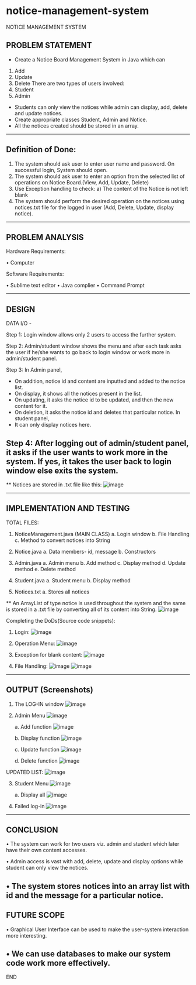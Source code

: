# notice-management-system

NOTICE MANAGEMENT SYSTEM

## PROBLEM STATEMENT

-	Create a Notice Board Management System in Java which can 
1.	Add
2.	Update
3.	Delete
There are two types of users involved: 
1.	Student 
2.	Admin 
-	Students can only view the notices while admin can display, add, delete and update notices. 
-	Create appropriate classes Student, Admin and Notice.
-	All the notices created should be stored in an array.

--------------------------------------------------------------------------------------------------------------------------------------

## Definition of Done:

1.	The system should ask user to enter user name and password. On successful login, System should open.
2.	The system should ask user to enter an option from the selected list of operations on Notice Board.(View, Add, Update, Delete)
3.	Use Exception handling to check:
			a) The content of the Notice is not left blank
4.	The system should perform the desired operation on the notices using notices.txt file for the logged in user (Add, Delete, Update, display notice).

--------------------------------------------------------------------------------------------------------------------------------------

## PROBLEM ANALYSIS

Hardware Requirements:

•	Computer

Software Requirements:

•	Sublime text editor
•	Java complier
•	Command Prompt

--------------------------------------------------------------------------------------------------------------------------------------

## DESIGN

DATA I/O -

Step 1:
Login window allows only 2 users to access the further system.

Step 2:
Admin/student window shows the menu and after each task asks the user if he/she wants to go back to login window or work more in admin/student panel.

Step 3: 
In Admin panel,
-	On addition, notice id and content are inputted and added to the notice list.
-	On display, it shows all the notices present in the list.
-	On updating, it asks the notice id to be updated, and then the new content for it.
-	On deletion, it asks the notice id and deletes that particular notice.
In student panel, 
-	It can only display notices here.

Step 4:
After logging out of admin/student panel, it asks if the user wants to work more in the system. If yes, it takes the user back to login window else exits the system.
--------------------------------------------------------------------------------------------------------------------------------------

** Notices are stored in .txt file like this: 
![image](https://user-images.githubusercontent.com/91591831/211331736-0fcfdd8f-13ee-4883-89a5-95e43af8b431.png)


--------------------------------------------------------------------------------------------------------------------------------------

## IMPLEMENTATION AND TESTING

TOTAL FILES:
1.	NoticeManagement.java (MAIN CLASS)
  a.	Login window
  b.	File Handling
  c.	Method to convert notices into String

2.	Notice.java
  a.	Data members- id, message
  b.	Constructors

3.	Admin.java
  a.	Admin menu
  b.	Add method 
  c.	Display method
  d.	Update method
  e.	Delete method

4.	Student.java
  a.	Student menu
  b.	Display method

5.	Notices.txt
  a.	Stores all notices

** An ArrayList of type notice is used throughout the system and the same is stored in a .txt file by converting all of its content into String.
 ![image](https://user-images.githubusercontent.com/91591831/211332366-e87c023a-74d4-4c37-bca9-22e954edf017.png)


Completing the DoDs(Source code snippets):

1.	Login:
 	![image](https://user-images.githubusercontent.com/91591831/211332477-7530c44a-d5c0-4872-ac8a-338e9c425332.png)

2.	Operation Menu:
 	![image](https://user-images.githubusercontent.com/91591831/211332511-96d06742-15f5-4840-8e38-363cc89dcb4f.png)

3.	Exception for blank content:
 	![image](https://user-images.githubusercontent.com/91591831/211332627-407133ff-15cf-4369-94f0-d82bd275910f.png) 

4.	File Handling:
  	![image](https://user-images.githubusercontent.com/91591831/211332667-e0fb13a0-4b26-4c2f-86c7-5e556bffa05c.png)
	![image](https://user-images.githubusercontent.com/91591831/211332692-44959dc5-f2ca-4f4f-9b01-559da3b8afed.png)
	
--------------------------------------------------------------------------------------------------------------------------------------
## OUTPUT (Screenshots)
1.	The LOG-IN window
 ![image](https://user-images.githubusercontent.com/91591831/211333513-f286f0db-6dad-4b91-9787-0deb15aa9f66.png)

2.	Admin Menu
	![image](https://user-images.githubusercontent.com/91591831/211333472-3a026d73-e67c-4396-88c3-adddcdaa1884.png)

	a.	Add function
	![image](https://user-images.githubusercontent.com/91591831/211333439-ac248756-52a2-4451-a472-27b0ea025b51.png)

	b.	Display function
	![image](https://user-images.githubusercontent.com/91591831/211333417-9a6c5262-aa06-46c0-bc88-51f05af775d2.png)

	c.	Update function
	![image](https://user-images.githubusercontent.com/91591831/211333398-6abed4ff-2f6c-44ab-ac48-5b16c2ec0c15.png)

	d.	Delete function
 	![image](https://user-images.githubusercontent.com/91591831/211333354-33522a9a-d503-4b19-b1ae-d5da5c78e642.png)


UPDATED LIST:
![image](https://user-images.githubusercontent.com/91591831/211333317-af9015ee-0a1f-4a71-9a8d-42ffcc115def.png)

 
3.	Student Menu
 	![image](https://user-images.githubusercontent.com/91591831/211333271-0a114296-d52d-43c7-a039-db5f6d0df99c.png)

	a.	Display all
 	![image](https://user-images.githubusercontent.com/91591831/211333211-df433c1e-2be6-4443-9419-0cdb6ff20083.png)


4.	Failed log-in
 	![image](https://user-images.githubusercontent.com/91591831/211333166-59eba5bc-a7eb-4c49-b3ee-835bbe26c123.png)

	

--------------------------------------------------------------------------------------------------------------------------------------

## CONCLUSION

•	The system can work for two users viz. admin and student which later have their own content accesses. 

•	Admin access is vast with add, delete, update and display options while student can only view the notices.

•	The system stores notices into an array list with id and the message for a particular notice.
--------------------------------------------------------------------------------------------------------------------------------------

## FUTURE SCOPE

•	Graphical User Interface can be used to make the user-system interaction more interesting.

•	We can use databases to make our system code work more effectively.
--------------------------------------------------------------------------------------------------------------------------------------

END
